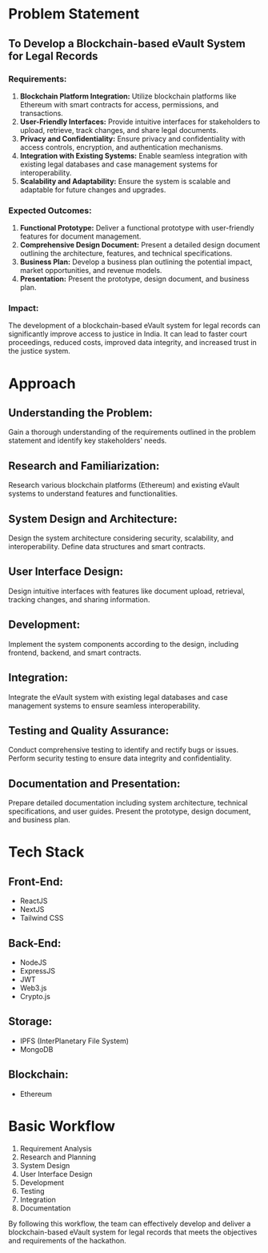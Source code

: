 # Problem Statement

## To Develop a Blockchain-based eVault System for Legal Records

### Requirements:

1. **Blockchain Platform Integration:** Utilize blockchain platforms like Ethereum with smart contracts for access, permissions, and transactions.
2. **User-Friendly Interfaces:** Provide intuitive interfaces for stakeholders to upload, retrieve, track changes, and share legal documents.
3. **Privacy and Confidentiality:** Ensure privacy and confidentiality with access controls, encryption, and authentication mechanisms.
4. **Integration with Existing Systems:** Enable seamless integration with existing legal databases and case management systems for interoperability.
5. **Scalability and Adaptability:** Ensure the system is scalable and adaptable for future changes and upgrades.

### Expected Outcomes:

1. **Functional Prototype:** Deliver a functional prototype with user-friendly features for document management.
2. **Comprehensive Design Document:** Present a detailed design document outlining the architecture, features, and technical specifications.
3. **Business Plan:** Develop a business plan outlining the potential impact, market opportunities, and revenue models.
4. **Presentation:** Present the prototype, design document, and business plan.

### Impact:

The development of a blockchain-based eVault system for legal records can significantly improve access to justice in India. It can lead to faster court proceedings, reduced costs, improved data integrity, and increased trust in the justice system.

# Approach

## Understanding the Problem:

Gain a thorough understanding of the requirements outlined in the problem statement and identify key stakeholders' needs.

## Research and Familiarization:

Research various blockchain platforms (Ethereum) and existing eVault systems to understand features and functionalities.

## System Design and Architecture:

Design the system architecture considering security, scalability, and interoperability. Define data structures and smart contracts.

## User Interface Design:

Design intuitive interfaces with features like document upload, retrieval, tracking changes, and sharing information.

## Development:

Implement the system components according to the design, including frontend, backend, and smart contracts.

## Integration:

Integrate the eVault system with existing legal databases and case management systems to ensure seamless interoperability.

## Testing and Quality Assurance:

Conduct comprehensive testing to identify and rectify bugs or issues. Perform security testing to ensure data integrity and confidentiality.

## Documentation and Presentation:

Prepare detailed documentation including system architecture, technical specifications, and user guides. Present the prototype, design document, and business plan.

# Tech Stack

## Front-End:
- ReactJS
- NextJS
- Tailwind CSS

## Back-End:
- NodeJS
- ExpressJS
- JWT
- Web3.js
- Crypto.js

## Storage:
- IPFS (InterPlanetary File System)
- MongoDB

## Blockchain:
- Ethereum

# Basic Workflow

1. Requirement Analysis
2. Research and Planning
3. System Design
4. User Interface Design
5. Development
6. Testing
7. Integration
8. Documentation

By following this workflow, the team can effectively develop and deliver a blockchain-based eVault system for legal records that meets the objectives and requirements of the hackathon.
